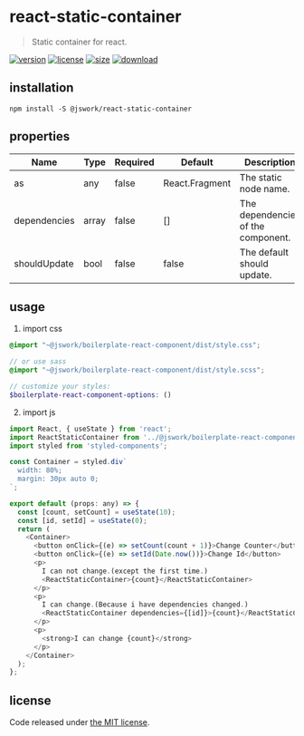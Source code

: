 # react-static-container
> Static container for react.

[![version][version-image]][version-url]
[![license][license-image]][license-url]
[![size][size-image]][size-url]
[![download][download-image]][download-url]

## installation
```shell
npm install -S @jswork/react-static-container
```

## properties
| Name         | Type  | Required | Default        | Description                        |
| ------------ | ----- | -------- | -------------- | ---------------------------------- |
| as           | any   | false    | React.Fragment | The static node name.              |
| dependencies | array | false    | []             | The dependencies of the component. |
| shouldUpdate | bool  | false    | false          | The default should update.         |


## usage
1. import css
  ```scss
  @import "~@jswork/boilerplate-react-component/dist/style.css";

  // or use sass
  @import "~@jswork/boilerplate-react-component/dist/style.scss";

  // customize your styles:
  $boilerplate-react-component-options: ()
  ```
2. import js
  ```js
  import React, { useState } from 'react';
  import ReactStaticContainer from '../@jswork/boilerplate-react-component';
  import styled from 'styled-components';

  const Container = styled.div`
    width: 80%;
    margin: 30px auto 0;
  `;

  export default (props: any) => {
    const [count, setCount] = useState(10);
    const [id, setId] = useState(0);
    return (
      <Container>
        <button onClick={(e) => setCount(count + 1)}>Change Counter</button>
        <button onClick={(e) => setId(Date.now())}>Change Id</button>
        <p>
          I can not change.(except the first time.)
          <ReactStaticContainer>{count}</ReactStaticContainer>
        </p>
        <p>
          I can change.(Because i have dependencies changed.)
          <ReactStaticContainer dependencies={[id]}>{count}</ReactStaticContainer>
        </p>
        <p>
          <strong>I can change {count}</strong>
        </p>
      </Container>
    );
  };

  ```

## license
Code released under [the MIT license](https://github.com/afeiship/react-static-container/blob/master/LICENSE.txt).

[version-image]: https://img.shields.io/npm/v/@jswork/react-static-container
[version-url]: https://npmjs.org/package/@jswork/react-static-container

[license-image]: https://img.shields.io/npm/l/@jswork/react-static-container
[license-url]: https://github.com/afeiship/react-static-container/blob/master/LICENSE.txt

[size-image]: https://img.shields.io/bundlephobia/minzip/@jswork/react-static-container
[size-url]: https://github.com/afeiship/react-static-container/blob/master/dist/react-static-container.min.js

[download-image]: https://img.shields.io/npm/dm/@jswork/react-static-container
[download-url]: https://www.npmjs.com/package/@jswork/react-static-container

